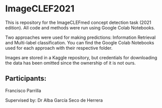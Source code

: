 # ImageCLEF2021

This is repository for the ImageCLEFmed concept detection task (2021 edition). All code and methods were run using Google Colab Notebooks. 

Two approaches were used for making predictions: Information Retrieval and Multi-label classification. You can find the Google Colab Notebooks used for each approach with their respective folder.

Images are stored in a Kaggle repository, but credentials for downloading the data has been omitted since the ownership of it is not ours.

Participants:
--
Francisco Parrilla

Supervised by: Dr Alba García Seco de Herrera
